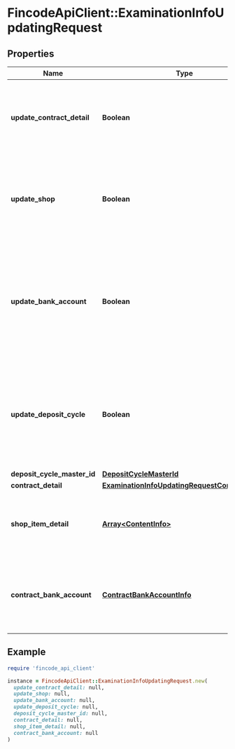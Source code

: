 # FincodeApiClient::ExaminationInfoUpdatingRequest

## Properties

| Name | Type | Description | Notes |
| ---- | ---- | ----------- | ----- |
| **update_contract_detail** | **Boolean** | 契約情報更新フラグ\\ \\ 契約情報の更新を行うかどうか  - &#x60;true&#x60;: 更新を行う  | [optional] |
| **update_shop** | **Boolean** | ショップ情報更新フラグ\\ \\ ショップ情報の更新を行うかどうか  - &#x60;true&#x60;: 更新を行う  | [optional] |
| **update_bank_account** | **Boolean** | 入金用銀行口座情報更新フラグ\\ \\ fincodeの売上の入金先となる銀行口座情報の更新を行うかどうか  - &#x60;true&#x60;: 更新を行う  | [optional] |
| **update_deposit_cycle** | **Boolean** | 入金サイクル情報更新フラグ\\ \\ fincodeの売上の入金サイクル情報の更新を行うかどうか  - &#x60;true&#x60;: 更新を行う  | [optional] |
| **deposit_cycle_master_id** | [**DepositCycleMasterId**](DepositCycleMasterId.md) |  | [optional] |
| **contract_detail** | [**ExaminationInfoUpdatingRequestContractDetail**](ExaminationInfoUpdatingRequestContractDetail.md) |  | [optional] |
| **shop_item_detail** | [**Array&lt;ContentInfo&gt;**](ContentInfo.md) | ショップ 取扱商材情報\\ \\ fincodeに登録するショップの取扱商材情報  | [optional] |
| **contract_bank_account** | [**ContractBankAccountInfo**](ContractBankAccountInfo.md) | 銀行口座情報\\ \\ fincode上での売上入金を受け取るための銀行口座情報  | [optional] |

## Example

```ruby
require 'fincode_api_client'

instance = FincodeApiClient::ExaminationInfoUpdatingRequest.new(
  update_contract_detail: null,
  update_shop: null,
  update_bank_account: null,
  update_deposit_cycle: null,
  deposit_cycle_master_id: null,
  contract_detail: null,
  shop_item_detail: null,
  contract_bank_account: null
)
```

